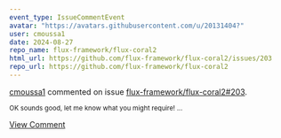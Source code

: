 ```yaml
---
event_type: IssueCommentEvent
avatar: "https://avatars.githubusercontent.com/u/20131404?"
user: cmoussa1
date: 2024-08-27
repo_name: flux-framework/flux-coral2
html_url: https://github.com/flux-framework/flux-coral2/issues/203
repo_url: https://github.com/flux-framework/flux-coral2
---
```


<a href='https://github.com/cmoussa1' target='_blank'>cmoussa1</a> commented on issue <a href='https://github.com/flux-framework/flux-coral2/issues/203' target='_blank'>flux-framework/flux-coral2#203</a>.

<small>OK sounds good, let me know what you might require!...</small>

<a href='https://github.com/flux-framework/flux-coral2/issues/203' target='_blank'>View Comment</a>